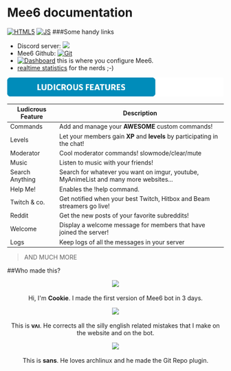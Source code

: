 # Mee6 documentation
[![HTML5](http://forthebadge.com/images/badges/uses-html.svg)]() [![JS](http://forthebadge.com/images/badges/uses-js.svg)]()
###Some handy links

* Discord server: [<img src="https://discordapp.com/api/servers/159962941502783488/widget.png?style=banner5">](https://discord.gg/0tOgeGSG9kV0jasj)
* Mee6 Github: [![Git](https://img.shields.io/badge/Github-Mee6-blue.svg?style=flat-square)](https://github.com/cookkkie/mee6)
* [![Dashboard](https://img.shields.io/badge/Mee6-Dahsboard-blue.svg?style=flat-square)](http://mee6.xyz/servers) this is where you configure Mee6.
* [realtime statistics](http://stats.mee6.xyz) for the nerds ;-)

<img src="docs/pics/cggk7y9%5B1%5D.png?raw=true">

|Ludicrous Feature|Description|
|-------|-----------|
|Commands|Add and manage your **AWESOME** custom commands!|
|Levels|Let your members gain **XP** and **levels** by participating in the chat!|
|Moderator|Cool moderator commands! slowmode/clear/mute|
|Music|Listen to music with your friends!|
|Search Anything|Search for whatever you want on imgur, youtube, MyAnimeList and many more websites...|
|Help Me!|Enables the !help command.|
|Twitch & co.|Get notified when your best Twitch, Hitbox and Beam streamers go live!|
|Reddit|Get the new posts of your favorite subreddits!|
|Welcome|Display a welcome message for members that have joined the server!|
|Logs|Keep logs of all the messages in your server|
> AND MUCH MORE

##Who made this?

<p align="center">
<img src="docs/pics/cookie.jpg?raw=true">
</p>
<p align="center">
Hi, I'm <b>Cookie</b>. I made the first version of Mee6 bot in 3 days.
</p>

<p align="center">
<img src="docs/pics/vai.jpg?raw=true">
</p>
<p align="center">
This is <b>vʌı</b>. He corrects all the silly english related mistakes that I make on the website and on the bot.
</p>

<p align="center">
<img src="docs/pics/sans.jpg?raw=true">
</p>

<p align="center">
This is <b>sans</b>. He loves archlinux and he made the Git Repo plugin.
</p>
